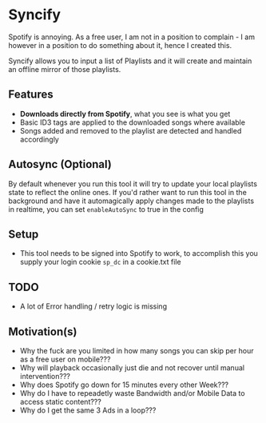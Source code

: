 # Syncify

Spotify is annoying. As a free user, I am not in a position to complain - I am however in a position to do something about it, hence I created this.

Syncify allows you to input a list of Playlists and it will create and maintain an offline mirror of those playlists.

## Features

- **Downloads directly from Spotify**, what you see is what you get
- Basic ID3 tags are applied to the downloaded songs where available
- Songs added and removed to the playlist are detected and handled accordingly

## Autosync (Optional)

By default whenever you run this tool it will try to update your local playlists state to reflect the online ones. If you'd rather want to run this tool in the background and have it automagically apply changes made to the playlists in realtime, you can set `enableAutoSync` to true in the config

## Setup

- This tool needs to be signed into Spotify to work, to accomplish this you supply your login cookie `sp_dc` in a cookie.txt file

## TODO

- A lot of Error handling / retry logic is missing

## Motivation(s)

- Why the fuck are you limited in how many songs you can skip per hour as a free user on mobile???
- Why will playback occasionally just die and not recover until manual intervention???
- Why does Spotify go down for 15 minutes every other Week???
- Why do I have to repeadetly waste Bandwidth and/or Mobile Data to access static content???
- Why do I get the same 3 Ads in a loop???